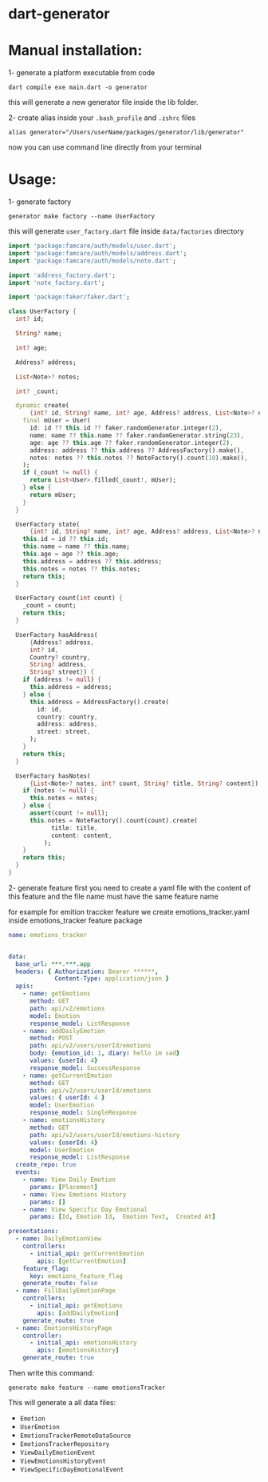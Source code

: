 # dart-generator

# Manual installation:

1- generate a platform executable from code 
```
dart compile exe main.dart -o generator
```
this will generate a new generator file inside the lib folder.

2- create alias inside your ```.bash_profile``` and ```.zshrc``` files 
```
alias generator="/Users/userName/packages/generator/lib/generator"
```
now you can use command line directly from your terminal 

# Usage:

1- generate factory
```
generator make factory --name UserFactory
```
this will generate ```user_factory.dart``` file inside ```data/factories``` directory

``` dart
import 'package:famcare/auth/models/user.dart';
import 'package:famcare/auth/models/address.dart';
import 'package:famcare/auth/models/note.dart';

import 'address_factory.dart';
import 'note_factory.dart';

import 'package:faker/faker.dart';

class UserFactory {
  int? id;

  String? name;

  int? age;

  Address? address;

  List<Note>? notes;

  int? _count;

  dynamic create(
      {int? id, String? name, int? age, Address? address, List<Note>? notes}) {
    final mUser = User(
      id: id ?? this.id ?? faker.randomGenerator.integer(2),
      name: name ?? this.name ?? faker.randomGenerator.string(23),
      age: age ?? this.age ?? faker.randomGenerator.integer(2),
      address: address ?? this.address ?? AddressFactory().make(),
      notes: notes ?? this.notes ?? NoteFactory().count(10).make(),
    );
    if (_count != null) {
      return List<User>.filled(_count!, mUser);
    } else {
      return mUser;
    }
  }

  UserFactory state(
      {int? id, String? name, int? age, Address? address, List<Note>? notes}) {
    this.id = id ?? this.id;
    this.name = name ?? this.name;
    this.age = age ?? this.age;
    this.address = address ?? this.address;
    this.notes = notes ?? this.notes;
    return this;
  }

  UserFactory count(int count) {
    _count = count;
    return this;
  }

  UserFactory hasAddress(
      {Address? address,
      int? id,
      Country? country,
      String? address,
      String? street}) {
    if (address != null) {
      this.address = address;
    } else {
      this.address = AddressFactory().create(
        id: id,
        country: country,
        address: address,
        street: street,
      );
    }
    return this;
  }

  UserFactory hasNotes(
      {List<Note>? notes, int? count, String? title, String? content}) {
    if (notes != null) {
      this.notes = notes;
    } else {
      assert(count != null);
      this.notes = NoteFactory().count(count).create(
            title: title,
            content: content,
          );
    }
    return this;
  }
}
```
  
2- generate feature
first you need to create a yaml file with the content of this feature and the file name must have the same feature name

for example for emition traccker feature we create emotions_tracker.yaml inside emotions_tracker feature package
``` yaml
name: emotions_tracker


data:
  base_url: ***.***.app
  headers: { Authorization: Bearer ******,
             Content-Type: application/json }
  apis:
    - name: getEmotions
      method: GET
      path: api/v2/emotions
      model: Emotion
      response_model: ListResponse
    - name: addDailyEmotion
      method: POST
      path: api/v2/users/userId/emotions
      body: {emotion_id: 1, diary: hello im sad}
      values: {userId: 4}
      response_model: SuccessResponse
    - name: getCurrentEmotion
      method: GET
      path: api/v2/users/userId/emotions
      values: { userId: 4 }
      model: UserEmotion
      response_model: SingleResponse
    - name: emotionsHistory
      method: GET
      path: api/v2/users/userId/emotions-history
      values: {userId: 4}
      model: UserEmotion
      response_model: ListResponse
  create_repo: true
  events:
    - name: View Daily Emotion
      params: [Placement]
    - name: View Emotions History
      params: []
    - name: View Specific Day Emotional
      params: [Id, Emotion Id,  Emotion Text,  Created At]

presentations:
  - name: DailyEmotionView
    controllers:
      - initial_api: getCurrentEmotion
        apis: [getCurrentEmotion]
    feature_flag:
      key: emotions_feature_flag
    generate_route: false
  - name: FillDailyEmotionPage
    controllers:
      - initial_api: getEmotions
        apis: [addDailyEmotion]
    generate_route: true
  - name: EmotionsHistoryPage
    controller:
      - initial_api: emotionsHistory
        apis: [emotionsHistory]
    generate_route: true
```
Then write this command:
```
generate make feature --name emotionsTracker
```
This will generate a all data files: 
- ```Emotion```
- ```UserEmotion```
- ```EmotionsTrackerRemoteDataSource```
- ```EmotionsTrackerRepository```
- ```ViewDailyEmotionEvent```
- ```ViewEmotionsHistoryEvent```
- ```ViewSpecificDayEmotionalEvent```
